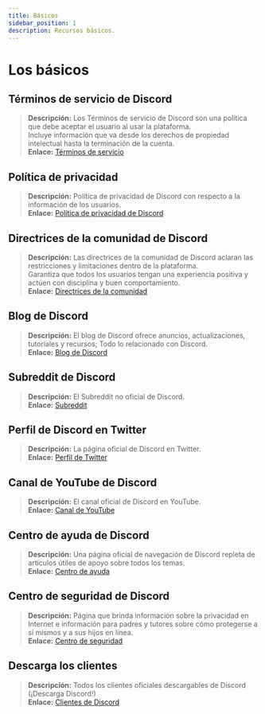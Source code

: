 ```yaml
---
title: Básicos
sidebar_position: 1
description: Recursos básicos.
---
```


# Los básicos

## Términos de servicio de Discord

> **Descripción:** Los Términos de servicio de Discord son una política que debe aceptar el usuario al usar la plataforma. <br/>
Incluye información que va desde los derechos de propiedad intelectual hasta la terminación de la cuenta.   <br/>
**Enlace:** [Términos de servicio](https://dis.gd/terms)

## Política de privacidad

> **Descripción:** Política de privacidad de Discord con respecto a la información de los usuarios.  <br/>
**Enlace:** [Política de privacidad de Discord](https://discord.com/privacy)

## Directrices de la comunidad de Discord

> **Descripción:** Las directrices de la comunidad de Discord aclaran las restricciones y limitaciones dentro de la plataforma. <br/>
Garantiza que todos los usuarios tengan una experiencia positiva y actúen con disciplina y buen comportamiento.   <br/>
**Enlace:** [Directrices de la comunidad](https://dis.gd/guidelines)

## Blog de Discord

> **Descripción:** El blog de Discord ofrece anuncios, actualizaciones, tutoriales y recursos; Todo lo relacionado con Discord.   <br/>
**Enlace:** [Blog de Discord](https://discord.com/blog)

## Subreddit de Discord

> **Descripción:** El Subreddit no oficial de Discord.   <br/>
**Enlace:** [Subreddit](https://www.reddit.com/r/discordapp/)

## Perfil de Discord en Twitter

> **Descripción:** La página oficial de Discord en Twitter.   <br/>
**Enlace:** [Perfil de Twitter](https://x.com/discord)

## Canal de YouTube de Discord

> **Descripción:**  El canal oficial de Discord en YouTube.   <br/>
**Enlace:** [Canal de YouTube](https://www.youtube.com/c/discord)

## Centro de ayuda de Discord

> **Descripción:** Una página oficial de navegación de Discord repleta de artículos útiles de apoyo sobre todos los temas.   <br/>
**Enlace:** [Centro de ayuda](https://support.discord.com)

## Centro de seguridad de Discord

> **Descripción:** Página que brinda información sobre la privacidad en Internet e información para padres y tutores sobre cómo protegerse a sí mismos y a sus hijos en línea.  <br/>
**Enlace:** [Centro de seguridad](https://discord.com/safety)

## Descarga los clientes

> **Descripción:** Todos los clientes oficiales descargables de Discord (¡Descarga Discord!)   <br/>
**Enlace:** [Clientes de Discord](https://discord.com/download)
